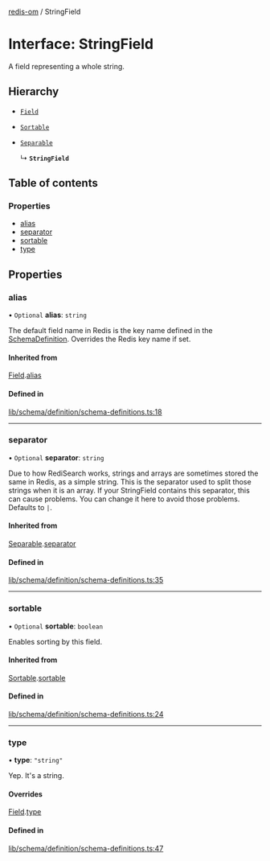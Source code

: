 [redis-om](../README.md) / StringField

# Interface: StringField

A field representing a whole string.

## Hierarchy

- [`Field`](Field.md)

- [`Sortable`](Sortable.md)

- [`Separable`](Separable.md)

  ↳ **`StringField`**

## Table of contents

### Properties

- [alias](StringField.md#alias)
- [separator](StringField.md#separator)
- [sortable](StringField.md#sortable)
- [type](StringField.md#type)

## Properties

### alias

• `Optional` **alias**: `string`

The default field name in Redis is the key name defined in the
[SchemaDefinition](../README.md#schemadefinition). Overrides the Redis key name if set.

#### Inherited from

[Field](Field.md).[alias](Field.md#alias)

#### Defined in

[lib/schema/definition/schema-definitions.ts:18](https://github.com/redis/redis-om-node/blob/0843d26/lib/schema/definition/schema-definitions.ts#L18)

___

### separator

• `Optional` **separator**: `string`

Due to how RediSearch works, strings and arrays are sometimes stored the same in Redis, as a
simple string. This is the separator used to split those strings when it is an array. If your
StringField contains this separator, this can cause problems. You can change it here to avoid
those problems. Defaults to `|`.

#### Inherited from

[Separable](Separable.md).[separator](Separable.md#separator)

#### Defined in

[lib/schema/definition/schema-definitions.ts:35](https://github.com/redis/redis-om-node/blob/0843d26/lib/schema/definition/schema-definitions.ts#L35)

___

### sortable

• `Optional` **sortable**: `boolean`

Enables sorting by this field.

#### Inherited from

[Sortable](Sortable.md).[sortable](Sortable.md#sortable)

#### Defined in

[lib/schema/definition/schema-definitions.ts:24](https://github.com/redis/redis-om-node/blob/0843d26/lib/schema/definition/schema-definitions.ts#L24)

___

### type

• **type**: ``"string"``

Yep. It's a string.

#### Overrides

[Field](Field.md).[type](Field.md#type)

#### Defined in

[lib/schema/definition/schema-definitions.ts:47](https://github.com/redis/redis-om-node/blob/0843d26/lib/schema/definition/schema-definitions.ts#L47)
